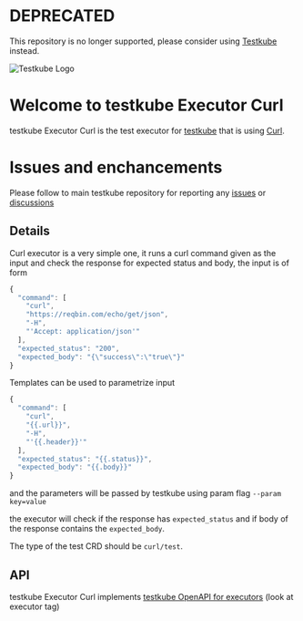 # DEPRECATED

This repository is no longer supported, please consider using [Testkube](https://github.com/kubeshop/testkube) instead.

![Testkube Logo](https://raw.githubusercontent.com/kubeshop/testkube/main/assets/testkube-color-gray.png)

# Welcome to testkube Executor Curl

testkube Executor Curl is the test executor for [testkube](https://testkube.io) that is using [Curl](https://curl.se/).

# Issues and enchancements

Please follow to main testkube repository for reporting any [issues](https://github.com/kubeshop/testkube/issues) or [discussions](https://github.com/kubeshop/testkube/discussions)

## Details

Curl executor is a very simple one, it runs a curl command given as the input and check the response for expected status and body, the input is of form

```js
{
  "command": [
    "curl",
    "https://reqbin.com/echo/get/json",
    "-H",
    "'Accept: application/json'"
  ],
  "expected_status": "200",
  "expected_body": "{\"success\":\"true\"}"
}
```

Templates can be used to parametrize input

```js
{
  "command": [
    "curl",
    "{{.url}}",
    "-H",
    "'{{.header}}'"
  ],
  "expected_status": "{{.status}}",
  "expected_body": "{{.body}}"
}
```

and the parameters will be passed by testkube using param flag ```--param key=value```

the executor will check if the response has `expected_status` and if body of the response contains the `expected_body`.

The type of the test CRD should be `curl/test`.

## API

testkube Executor Curl implements [testkube OpenAPI for executors](https://kubeshop.github.io/testkube/openapi/#operations-tag-executor) (look at executor tag)
